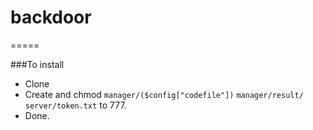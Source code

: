 # backdoor
=====

###To install

- Clone
- Create and chmod `manager/($config["codefile"])` `manager/result/` `server/token.txt` to 777.
- Done.
